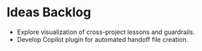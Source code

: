 # Ideas Backlog

- Explore visualization of cross-project lessons and guardrails.
- Develop Copilot plugin for automated handoff file creation.
